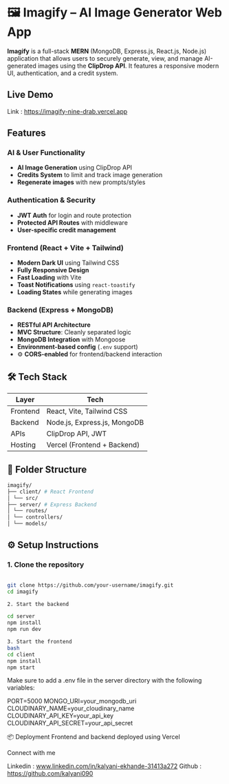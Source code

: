 # 🖼️ Imagify – AI Image Generator Web App

**Imagify** is a full-stack **MERN** (MongoDB, Express.js, React.js, Node.js) application that allows users to securely generate, view, and manage AI-generated images using the **ClipDrop API**. It features a responsive modern UI, authentication, and a credit system.


##  Live Demo

Link : https://imagify-nine-drab.vercel.app


##  Features

###  AI & User Functionality
-  **AI Image Generation** using ClipDrop API
-  **Credits System** to limit and track image generation
-  **Regenerate images** with new prompts/styles

###  Authentication & Security
-  **JWT Auth** for login and route protection
-  **Protected API Routes** with middleware
-  **User-specific credit management**

###  Frontend (React + Vite + Tailwind)
- **Modern Dark UI** using Tailwind CSS
-  **Fully Responsive Design**
-  **Fast Loading** with Vite
-  **Toast Notifications** using `react-toastify`
-  **Loading States** while generating images

###  Backend (Express + MongoDB)
-  **RESTful API Architecture**
-  **MVC Structure**: Cleanly separated logic
-  **MongoDB Integration** with Mongoose
-  **Environment-based config** (`.env` support)
- ⚙ **CORS-enabled** for frontend/backend interaction


## 🛠 Tech Stack

| Layer     | Tech                                 |
|-----------|--------------------------------------|
| Frontend  | React, Vite, Tailwind CSS            |
| Backend   | Node.js, Express.js, MongoDB         |
| APIs      | ClipDrop API, JWT                    |
| Hosting   | Vercel (Frontend + Backend)          |


## 📁 Folder Structure

```bash
imagify/
├── client/ # React Frontend
│ └── src/
├── server/ # Express Backend
│ └── routes/
│ └── controllers/
│ └── models/

```

## ⚙️ Setup Instructions

### 1. Clone the repository
```bash

git clone https://github.com/your-username/imagify.git
cd imagify

2. Start the backend

cd server
npm install
npm run dev

3. Start the frontend
bash
cd client
npm install
npm start

```
Make sure to add a .env file in the server directory with the following variables:

PORT=5000
MONGO_URI=your_mongodb_uri
CLOUDINARY_NAME=your_cloudinary_name
CLOUDINARY_API_KEY=your_api_key
CLOUDINARY_API_SECRET=your_api_secret

📦 Deployment
Frontend and backend deployed using Vercel

Connect with me

Linkedin : www.linkedin.com/in/kalyani-ekhande-31413a272
Github : https://github.com/kalyani090
